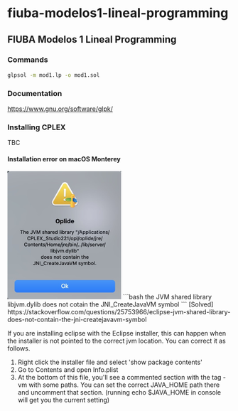 # fiuba-modelos1-lineal-programming
## FIUBA Modelos 1 Lineal Programming

### Commands
```bash
glpsol -m mod1.lp -o mod1.sol
```

### Documentation
https://www.gnu.org/software/glpk/


### Installing CPLEX
TBC

#### Installation error on macOS Monterey
<img src="img/cplex-installation-error-on-mac.png" alt="CPLEX installation error on macOS" style="height: 288px; width:256px;"/>
```bash
the JVM shared library
libjvm.dylib
does not cotain the JNI_CreateJavaVM symbol
```
[Solved]
https://stackoverflow.com/questions/25753966/eclipse-jvm-shared-library-does-not-contain-the-jni-createjavavm-symbol

If you are installing eclipse with the Eclipse installer, this can happen when the installer is not pointed to the correct jvm location.
You can correct it as follows.

1. Right click the installer file and select 'show package contents'
2. Go to Contents and open Info.plist
3. At the bottom of this file, you'll see a commented section with the tag <string>-vm</string> with some paths. You can set the correct JAVA_HOME path there and uncomment that section. (running echo $JAVA_HOME in console will get you the current setting)
